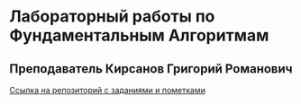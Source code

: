 # Лабораторный работы по Фундаментальным Алгоритмам 

## Преподаватель Кирсанов Григорий Романович

[Ссылка на репозиторий с заданиями и пометками](https://github.com/kirsanovgr/MAI_FundAlg_2024)


